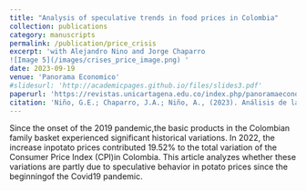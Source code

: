 ```yaml
---
title: "Analysis of speculative trends in food prices in Colombia"
collection: publications
category: manuscripts
permalink: /publication/price_crisis
excerpt: 'with Alejandro Nino and Jorge Chaparro
![Image 5](/images/crises_price_image.png) '
date: 2023-09-19
venue: 'Panorama Economico'
#slidesurl: 'http://academicpages.github.io/files/slides3.pdf'
paperurl: 'https://revistas.unicartagena.edu.co/index.php/panoramaeconomico/article/view/4771/3708'
citation: 'Niño, G.E.; Chaparro, J.A.; Niño, A., (2023). Análisis de las tendencias especulativas de los precios de alimentos en Colombia. Panorama Económico, 31(4),294-310'
---
```


Since the onset of the 2019 pandemic,the basic products in the Colombian family  basket  experienced  significant  historical  variations.  In  2022,  the increase inpotato prices contributed 19.52% to the total variation of the Consumer Price Index (CPI)in Colombia. This article analyzes whether these variations are partly due to speculative behavior in potato prices since the beginningof the Covid19 pandemic.


